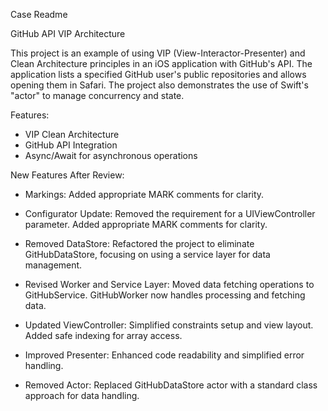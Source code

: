 Case Readme

GitHub API VIP Architecture

This project is an example of using VIP (View-Interactor-Presenter) and Clean Architecture principles in an iOS application with GitHub's API. The application lists a specified GitHub user's public repositories and allows opening them in Safari. The project also demonstrates the use of Swift's "actor" to manage concurrency and state.

Features:

- VIP Clean Architecture
- GitHub API Integration
- Async/Await for asynchronous operations

New Features After Review:

- Markings: 
    Added appropriate MARK comments for clarity.
    
- Configurator Update:
    Removed the requirement for a UIViewController parameter.
    Added appropriate MARK comments for clarity.

- Removed DataStore: 
    Refactored the project to eliminate GitHubDataStore, focusing on using a service layer for data management.

- Revised Worker and Service Layer:
    Moved data fetching operations to GitHubService.
    GitHubWorker now handles processing and fetching data.

- Updated ViewController:
    Simplified constraints setup and view layout.
    Added safe indexing for array access.

- Improved Presenter:
    Enhanced code readability and simplified error handling.

- Removed Actor:
    Replaced GitHubDataStore actor with a standard class approach for data handling.
